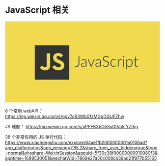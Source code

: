 # JavaScript 相关

![](/images/javascript.webp)

8 个常用 webAPI：
https://mp.weixin.qq.com/s/qpv7cB3Wb01zMGgDGUFZhw

JS 难题：
https://mp.weixin.qq.com/s/aPPFK3bOhSxDtVa5tYZthg

38 个非常有用的 JS 单行代码：
https://www.xiaohongshu.com/explore/64ae1fb2000000001a0106ad?app_platform=ios&app_version=7.85.2&share_from_user_hidden=true&type=normal&xhsshare=WeixinSession&appuid=5f30c38f00000000010080f3&apptime=1689530051&wechatWid=7869e27a50c008cb39ad21f977b55165
